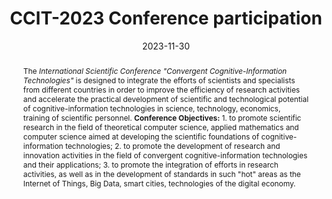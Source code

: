 ---
title: CCIT-2023 Conference participation

event: The VIII International Scientific Conference "Convergent cognitive-information technologies" (CCIT 2023)
event_url: http://it-edu.oit.cmc.msu.ru/index.php/convergent/convergent2023

location: Lomonosov Moscow State University
address:
  street: CMC faculty, 2nd academic building, building 52, Lomonosov Moscow State University, Leninskie Gory
  city: Moscow
  region: Moscow
  postcode: '119991'
  country: Russia

summary: Participated in an international conference with a report on the results of my research.
abstract: The *International Scientific Conference "Convergent Cognitive-Information Technologies"* is designed to integrate the efforts of scientists and specialists from different countries in order to improve the efficiency of research activities and accelerate the practical development of scientific and technological potential of cognitive-information technologies in science, technology, economics, training of scientific personnel. **Conference Objectives:** 1. to promote scientific research in the field of theoretical computer science, applied mathematics and computer science aimed at developing the scientific foundations of cognitive-information technologies; 2. to promote the development of research and innovation activities in the field of convergent cognitive-information technologies and their applications; 3. to promote the integration of efforts in research activities, as well as in the development of standards in such "hot" areas as the Internet of Things, Big Data, smart cities, technologies of the digital economy.

# Talk start and end times.
#   End time can optionally be hidden by prefixing the line with `#`.
date: '2023-11-30'
date_end: '2023-12-02'
all_day: true

# Schedule page publish date (NOT talk date).
publishDate: '2017-01-01T00:00:00Z'

authors:
  - admin

tags: []

# Is this a featured talk? (true/false)
featured: false

image:
  filename: 'ccit-2023.jpg'
  caption: 'CCIT-2023 logo'
  focal_point: Right

design:
  # Default section spacing
  spacing: "6rem"
  background:
        color: black
        image:
          # Add your image background to `assets/media/`.
          filename: abstract-splashed-watercolor-textured-background.svg
          filters:
            brightness: 1.0
          size: cover
          position: center
          parallax: false


button:
  text: Certificate of Participation
  url: uploads/ccit-2023-certificate.pdf

#links:
#  - icon: twitter
#    icon_pack: fab
#    name: Follow
#    url: https://twitter.com/georgecushen
#url_code: 'https://github.com'
#url_pdf: ''
#url_slides: 'https://slideshare.net'
#url_video: 'https://youtube.com'

# Markdown Slides (optional).
#   Associate this talk with Markdown slides.
#   Simply enter your slide deck's filename without extension.
#   E.g. `slides = "example-slides"` references `content/slides/example-slides.md`.
#   Otherwise, set `slides = ""`.
slides: ""

# Projects (optional).
#   Associate this post with one or more of your projects.
#   Simply enter your project's folder or file name without extension.
#   E.g. `projects = ["internal-project"]` references `content/project/deep-learning/index.md`.
#   Otherwise, set `projects = []`.
#projects:
#  - example


#{{% callout note %}}
#Click on the **Slides** button above to view the built-in slides feature.
#{{% /callout %}}

#Slides can be added in a few ways:

#- **Create** slides using Hugo Blox Builder's [_Slides_](https://docs.hugoblox.com/reference/content-types/) feature and link using `slides` parameter in the front matter of the talk file
#- **Upload** an existing slide deck to `static/` and link using `url_slides` parameter in the front matter of the talk file
#- **Embed** your slides (e.g. Google Slides) or presentation video on this page using [shortcodes](https://docs.hugoblox.com/reference/markdown/).

#Further event details, including [page elements](https://docs.hugoblox.com/reference/markdown/) such as image galleries, can be added to the body of this page.
---